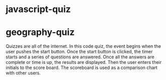 # javascript-quiz
# geography-quiz

Quizzes are all of the internet. In this code quiz, the event begins when the user pushes the start button. Once the start button is clicked, the timer starts and a series of questions are answered. Once all the answers are complete or time is up, the results are displayed. Then the user enters their initials to the score board. The scoreboard is used as a comparison chart with other users.



